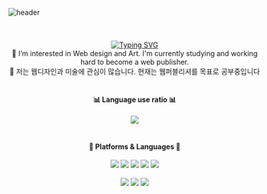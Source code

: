 <!-- - 
- 
- 💞️ I’m looking to collaborate on ...
- 📫 How to reach me ...
	<br>
	🌱 I’m currently learning coding and working hard to become a front-end developer.
	<br>
	 코딩을 배우면서 최종적으로 프론트엔드 개발자가 되기까지 노력할 예정입니다.

Liadenia/Liadenia is a ✨ special ✨ repository because its `README.md` (this file) appears on your GitHub profile.
You can click the Preview link to take a look at your changes.
--->

![header](https://capsule-render.vercel.app/api?type=slice&color=auto&height=200&section=header&text=Liadenia&fontColor=ededed&fontSize=60)
<!-- <a href="s">
  <img src="https://github-readme-stats.vercel.app/api?username=liadenia&theme=tokyonight&show_icons=true" width="42%" />
</a> -->
<br>
<br>
<div align="center">
	<a href="https://git.io/typing-svg"><img src="https://readme-typing-svg.demolab.com?font=Fira+Code&size=17&pause=1000&color=1F9715&center=true&width=435&lines=%F0%9F%91%8B+%EC%95%88%EB%85%95%ED%95%98%EC%84%B8%EC%9A%94!+%EC%9B%B9+%ED%8D%BC%EB%B8%94%EB%A6%AC%EC%85%94%EB%A5%BC+%EA%B3%B5%EB%B6%80%ED%95%98%EB%8A%94;%EA%BF%88%EA%BE%B8%EB%8A%94+%EB%94%94%EC%9E%90%EC%9D%B4%EB%84%88+%EA%B9%80%EC%83%81%EB%AF%B8%EC%9E%85%EB%8B%88%EB%8B%A4.%F0%9F%A5%B0" alt="Typing SVG" /></a>
	<br>
	👀 I’m interested in Web design and Art. I'm currently studying and working hard to become a web publisher.
	<br>
	🌱 저는 웹디자인과 미술에 관심이 많습니다. 현재는 웹퍼블리셔를 목표로 공부중입니다
	<br>
	<br>
</div>
<div align="center">
	<h4> 📊 Language use ratio 📊 </h4>
  <img src="https://github-readme-stats.vercel.app/api/top-langs/?username=Liadenia&layout=compact">
  <br>
  <br>
	<h4>📝 Platforms & Languages 📝</h4>
	<img src="https://img.shields.io/badge/HTML5-E34F26?style=flat&logo=HTML5&logoColor=white" />
	<img src="https://img.shields.io/badge/CSS3-1572B6?style=flat&logo=CSS3&logoColor=white" />
	<img src="https://img.shields.io/badge/Sass-CC6699?style=flat&logo=Sass&logoColor=white" />
	<img src="https://img.shields.io/badge/jQuery-0769AD?style=flat&logo=jQuery&logoColor=white" />
	<img src="https://img.shields.io/badge/JavaScript-F7DF1E?style=flat&logo=JavaScript&logoColor=white" />
  <br>
  <br>
	<img src="https://img.shields.io/badge/Photoshop-31A8FF?style=flat&logo=Adobe Photoshop&logoColor=white" />
	<img src="https://img.shields.io/badge/Illustrator-FF9A00?style=flat&logo=AdobeIllustrator&logoColor=white" />
	<img src="https://img.shields.io/badge/Figma-F24E1E?style=flat&logo=Figma&logoColor=white" />
</div>
